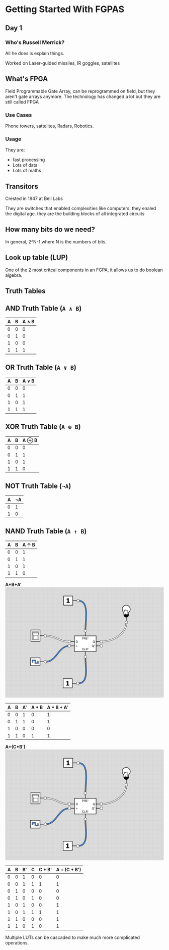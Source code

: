 # Getting Started With FGPAS

## Day 1

### Who's Russell Merrick?

All he does is explain things.

Worked on Laser-guided missiles, IR goggles, satellites

## What's FPGA

Field Programmable Gate Array, can be reprogrammed on field, but they aren't gate arrays anymore.
The technology has changed a lot but they are still called FPGA

### Use Cases

Phone towers, sattelites, Radars, Robotics.

### Usage

They are:

- fast processing
- Lots of data
- Lots of maths

## Transitors

Crested in 1947 at Bell Labs

They are switches that enabled complexities like computers. they enaled the digital age.
they are the building blocks of all integrated circuits

## How many bits do we need?

In general, 2^N-1 where N is the numbers of bits.

## Look up table (LUP)

One of the 2 most critcal components in an FGPA, it allows us to do boolean algebra.

## Truth Tables

## AND Truth Table (`A ∧ B`)

| A   | B   | A ∧ B |
| --- | --- | ----- |
| 0   | 0   | 0     |
| 0   | 1   | 0     |
| 1   | 0   | 0     |
| 1   | 1   | 1     |

## OR Truth Table (`A ∨ B`)

| A   | B   | A ∨ B |
| --- | --- | ----- |
| 0   | 0   | 0     |
| 0   | 1   | 1     |
| 1   | 0   | 1     |
| 1   | 1   | 1     |

## XOR Truth Table (`A ⊕ B`)

| A   | B   | A ⊕ B |
| --- | --- | ----- |
| 0   | 0   | 0     |
| 0   | 1   | 1     |
| 1   | 0   | 1     |
| 1   | 1   | 0     |

## NOT Truth Table (`¬A`)

| A   | ¬A  |
| --- | --- |
| 0   | 1   |
| 1   | 0   |

## NAND Truth Table (`A ↑ B`)

| A   | B   | A ↑ B |
| --- | --- | ----- |
| 0   | 0   | 1     |
| 0   | 1   | 1     |
| 1   | 0   | 1     |
| 1   | 1   | 0     |

**A*B+A'**
![alt text](image.png)

| A   | B   | A'  | A * B | A * B + A' |
| --- | --- | --- | ----- | ---------- |
| 0   | 0   | 1   | 0     | 1          |
| 0   | 1   | 1   | 0     | 1          |
| 1   | 0   | 0   | 0     | 0          |
| 1   | 1   | 0   | 1     | 1          |

**A+(C*B')**
![alt text](image.png)

| A   | B   | B'  | C   | C * B' | A + (C * B') |
| --- | --- | --- | --- | ------ | ------------ |
| 0   | 0   | 1   | 0   | 0      | 0            |
| 0   | 0   | 1   | 1   | 1      | 1            |
| 0   | 1   | 0   | 0   | 0      | 0            |
| 0   | 1   | 0   | 1   | 0      | 0            |
| 1   | 0   | 1   | 0   | 0      | 1            |
| 1   | 0   | 1   | 1   | 1      | 1            |
| 1   | 1   | 0   | 0   | 0      | 1            |
| 1   | 1   | 0   | 1   | 0      | 1            |

Multiple LUTs can be cascaded to make much more complicated operations.

